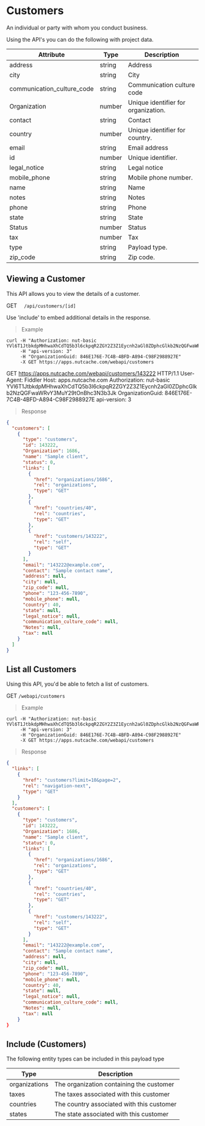 # Customers

An individual or party with whom you conduct business.

Using the API's you can do the following with project data.

| Attribute                  | Type   | Description                         |
|----------------------------|--------|-------------------------------------|
| address                    | string | Address                             |
| city                       | string | City                                |
| communication_culture_code | string | Communication culture code          |
| Organization               | number | Unique identifier for organization. |
| contact                    | string | Contact                             |
| country                    | number | Unique identifier for country.      |
| email                      | string | Email address                       |
| id                         | number | Unique identifier.                  |
| legal_notice               | string | Legal notice                        |
| mobile_phone               | string | Mobile phone number.                |
| name                       | string | Name                                |
| notes                      | string | Notes                               |
| phone                      | string | Phone                               |
| state                      | string | State                               |
| Status                     | number | Status                              |
| tax                        | number | Tax                                 |
| type                       | string | Payload type.                       |
| zip_code                   | string | Zip code.                           |

## Viewing a Customer

This API allows you to view the details of a customer.

<span class="http-method http-get">GET</span> `  /api/customers/[id]`

<aside class="notice">
Use 'include' to embed additional details in the response.
</aside>

>Example

```shell
curl -H "Authorization: nut-basic YVl6T1JtbkdpMHhwaXhCdTQ5b3l6ckpqR2ZGY2Z3Z1Eycnh2aGl0ZDphcGlkb2NzQGFwaWRvY3MuY29tOnBhc3N3b3Jk" 
     -H "api-version: 3" 
	 -H "OrganizationGuid: 846E176E-7C4B-4BFD-A894-C98F2988927E" 
	 -X GET https://apps.nutcache.com/webapi/customers
```

GET https://apps.nutcache.com/webapi/customers/143222 HTTP/1.1
User-Agent: Fiddler
Host: apps.nutcache.com
Authorization: nut-basic YVl6T1JtbkdpMHhwaXhCdTQ5b3l6ckpqR2ZGY2Z3Z1Eycnh2aGl0ZDphcGlkb2NzQGFwaWRvY3MuY29tOnBhc3N3b3Jk
OrganizationGuid: 846E176E-7C4B-4BFD-A894-C98F2988927E
api-version: 3

>Response

```json
{
  "customers": [
    {
      "type": "customers",
      "id": 143222,
      "Organization": 1686,
      "name": "Sample client",
      "status": 0,
      "links": [
        {
          "href": "organizations/1686",
          "rel": "organizations",
          "type": "GET"
        },
        {
          "href": "countries/40",
          "rel": "countries",
          "type": "GET"
        },
        {
          "href": "customers/143222",
          "rel": "self",
          "type": "GET"
        }
      ],
      "email": "143222@example.com",
      "contact": "Sample contact name",
      "address": null,
      "city": null,
      "zip_code": null,
      "phone": "123-456-7890",
      "mobile_phone": null,
      "country": 40,
      "state": null,
      "legal_notice": null,
      "communication_culture_code": null,
      "Notes": null,
      "tax": null
    }
  ]
}
```

## List all Customers

Using this API, you'd be able to fetch a list of customers.

<span class="http-method http-get">GET</span> `/webapi/customers`

>Example

```shell
curl -H "Authorization: nut-basic YVl6T1JtbkdpMHhwaXhCdTQ5b3l6ckpqR2ZGY2Z3Z1Eycnh2aGl0ZDphcGlkb2NzQGFwaWRvY3MuY29tOnBhc3N3b3Jk" 
     -H "api-version: 3" 
	 -H "OrganizationGuid: 846E176E-7C4B-4BFD-A894-C98F2988927E" 
	 -X GET https://apps.nutcache.com/webapi/customers
```

>Response

```json
{
  "links": [
    {
      "href": "customers?limit=10&page=2",
      "rel": "navigation-next",
      "type": "GET"
    }
  ],
  "customers": [
    {
      "type": "customers",
      "id": 143222,
      "Organization": 1686,
      "name": "Sample client",
      "status": 0,
      "links": [
        {
          "href": "organizations/1686",
          "rel": "organizations",
          "type": "GET"
        },
        {
          "href": "countries/40",
          "rel": "countries",
          "type": "GET"
        },
        {
          "href": "customers/143222",
          "rel": "self",
          "type": "GET"
        }
      ],
      "email": "143222@example.com",
      "contact": "Sample contact name",
      "address": null,
      "city": null,
      "zip_code": null,
      "phone": "123-456-7890",
      "mobile_phone": null,
      "country": 40,
      "state": null,
      "legal_notice": null,
      "communication_culture_code": null,
      "Notes": null,
      "tax": null
    }
}
```

## Include (Customers)

The following entity types can be included in this payload type

| Type          | Description                               |
|---------------|-------------------------------------------|
| organizations | The organization containing the customer  |
| taxes         | The taxes associated with this customer   |
| countries     | The country associated with this customer |
| states        | The state associated with this customer   |